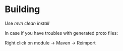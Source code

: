 # Building

Use *mvn clean install* 

In case if you have troubles with generated proto files:

Right click on module -> Maven -> Reimport 